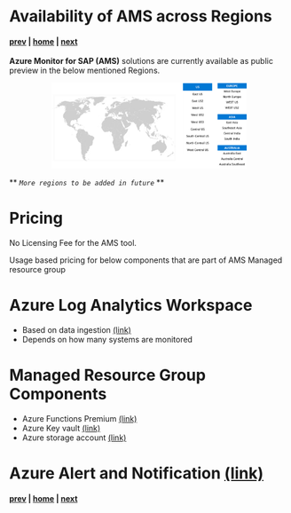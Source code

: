 # Availability of AMS across Regions

#### [prev](./features.md) | [home](./introduction.md)  | [next](./network.md)

**Azure Monitor for SAP (AMS)** solutions are currently available as public preview in the below mentioned Regions.
<br>
<p align="center">
<img src="/content/sap-on-azure/images/availability.png" width="70%" height="60%">
</p>

** *`More regions to be added in future`* **


# Pricing

No Licensing Fee for the AMS tool.

Usage based pricing for below components that are part of AMS Managed resource group

# Azure Log Analytics Workspace

* Based on data ingestion [(link)](https://azure.microsoft.com/en-us/pricing/details/monitor/)
* Depends on how many systems are monitored

# Managed Resource Group Components

* Azure Functions Premium [(link)](https://azure.microsoft.com/pricing/details/functions/#pricing)
* Azure Key vault [(link)](https://azure.microsoft.com/pricing/details/key-vault/)
* Azure storage account [(link)](https://azure.microsoft.com/pricing/details/storage/queues/)

# Azure Alert and Notification [(link)](https://azure.microsoft.com/en-us/pricing/details/monitor/)


#### [prev](./features.md) | [home](./introduction.md)  | [next](./network.md)
